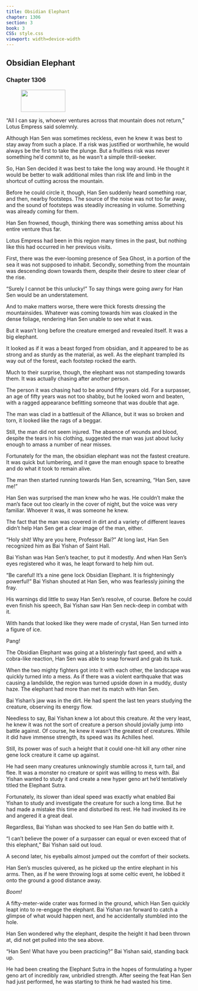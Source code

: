 ```yaml
---
title: Obsidian Elephant
chapter: 1306
section: 3
book: 3
CSS: style.css
viewport: width=device-width
---
```


## Obsidian Elephant

### Chapter 1306

<figure>
	<img src="../Images/gem.gif" alt="" id="gem" width="120" height="60" />
</figure>

“All I can say is, whoever ventures across that mountain does not return,” Lotus Empress said solemnly.

Although Han Sen was sometimes reckless, even he knew it was best to stay away from such a place. If a risk was justified or worthwhile, he would always be the first to take the plunge. But a fruitless risk was never something he’d commit to, as he wasn’t a simple thrill-seeker.

So, Han Sen decided it was best to take the long way around. He thought it would be better to walk additional miles than risk life and limb in the shortcut of cutting across the mountain.

Before he could circle it, though, Han Sen suddenly heard something roar, and then, nearby footsteps. The source of the noise was not too far away, and the sound of footsteps was steadily increasing in volume. Something was already coming for them.

Han Sen frowned, though, thinking there was something amiss about his entire venture thus far.

Lotus Empress had been in this region many times in the past, but nothing like this had occurred in her previous visits.

First, there was the ever-looming presence of Sea Ghost, in a portion of the sea it was not supposed to inhabit. Secondly, something from the mountain was descending down towards them, despite their desire to steer clear of the rise.

“Surely I cannot be this unlucky!” To say things were going awry for Han Sen would be an understatement.

And to make matters worse, there were thick forests dressing the mountainsides. Whatever was coming towards him was cloaked in the dense foliage, rendering Han Sen unable to see what it was.

But it wasn’t long before the creature emerged and revealed itself. It was a big elephant.

It looked as if it was a beast forged from obsidian, and it appeared to be as strong and as sturdy as the material, as well. As the elephant trampled its way out of the forest, each footstep rocked the earth.

Much to their surprise, though, the elephant was not stampeding towards them. It was actually chasing after another person.

The person it was chasing had to be around fifty years old. For a surpasser, an age of fifty years was not too shabby, but he looked worn and beaten, with a ragged appearance befitting someone that was double that age.

The man was clad in a battlesuit of the Alliance, but it was so broken and torn, it looked like the rags of a beggar.

Still, the man did not seem injured. The absence of wounds and blood, despite the tears in his clothing, suggested the man was just about lucky enough to amass a number of near misses.

Fortunately for the man, the obsidian elephant was not the fastest creature. It was quick but lumbering, and it gave the man enough space to breathe and do what it took to remain alive.

The man then started running towards Han Sen, screaming, “Han Sen, save me!”

Han Sen was surprised the man knew who he was. He couldn’t make the man’s face out too clearly in the cover of night, but the voice was very familiar. Whoever it was, it was someone he knew.

The fact that the man was covered in dirt and a variety of different leaves didn’t help Han Sen get a clear image of the man, either.

“Holy shit! Why are you here, Professor Bai?” At long last, Han Sen recognized him as Bai Yishan of Saint Hall.

Bai Yishan was Han Sen’s teacher, to put it modestly. And when Han Sen’s eyes registered who it was, he leapt forward to help him out.

“Be careful! It’s a nine gene lock Obsidian Elephant. It is frighteningly powerful!” Bai Yishan shouted at Han Sen, who was fearlessly joining the fray.

His warnings did little to sway Han Sen’s resolve, of course. Before he could even finish his speech, Bai Yishan saw Han Sen neck-deep in combat with it.

With hands that looked like they were made of crystal, Han Sen turned into a figure of ice.

Pang!

The Obsidian Elephant was going at a blisteringly fast speed, and with a cobra-like reaction, Han Sen was able to snap forward and grab its tusk.

When the two mighty fighters got into it with each other, the landscape was quickly turned into a mess. As if there was a violent earthquake that was causing a landslide, the region was turned upside down in a muddy, dusty haze. The elephant had more than met its match with Han Sen.

Bai Yishan’s jaw was in the dirt. He had spent the last ten years studying the creature, observing its energy flow.

Needless to say, Bai Yishan knew a lot about this creature. At the very least, he knew it was not the sort of creature a person should jovially jump into battle against. Of course, he knew it wasn’t the greatest of creatures. While it did have immense strength, its speed was its Achilles heel.

Still, its power was of such a height that it could one-hit kill any other nine gene lock creature it came up against.

He had seen many creatures unknowingly stumble across it, turn tail, and flee. It was a monster no creature or spirit was willing to mess with. Bai Yishan wanted to study it and create a new hyper geno art he’d tentatively titled the Elephant Sutra.

Fortunately, its slower than ideal speed was exactly what enabled Bai Yishan to study and investigate the creature for such a long time. But he had made a mistake this time and disturbed its rest. He had invoked its ire and angered it a great deal.

Regardless, Bai Yishan was shocked to see Han Sen do battle with it.

“I can’t believe the power of a surpasser can equal or even exceed that of this elephant,” Bai Yishan said out loud.

A second later, his eyeballs almost jumped out the comfort of their sockets.

Han Sen’s muscles quivered, as he picked up the entire elephant in his arms. Then, as if he were throwing logs at some celtic event, he lobbed it onto the ground a good distance away.

*Boom!*

A fifty-meter-wide crater was formed in the ground, which Han Sen quickly leapt into to re-engage the elephant. Bai Yishan ran forward to catch a glimpse of what would happen next, and he accidentally stumbled into the hole.

Han Sen wondered why the elephant, despite the height it had been thrown at, did not get pulled into the sea above.

“Han Sen! What have you been practicing?” Bai Yishan said, standing back up.

He had been creating the Elephant Sutra in the hopes of formulating a hyper geno art of incredibly raw, unbridled strength. After seeing the feat Han Sen had just performed, he was starting to think he had wasted his time.